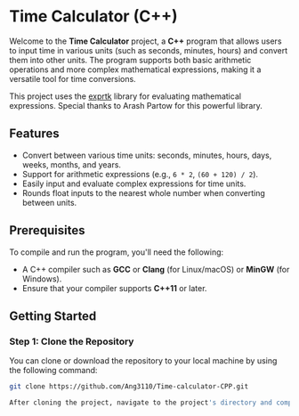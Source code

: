 # Time Calculator (C++)

Welcome to the **Time Calculator** project, a **C++** program that allows users to input time in various units (such as seconds, minutes, hours) and convert them into other units. The program supports both basic arithmetic operations and more complex mathematical expressions, making it a versatile tool for time conversions.

This project uses the [exprtk](https://github.com/ArashPartow/exprtk) library for evaluating mathematical expressions. Special thanks to Arash Partow for this powerful library.


## Features

- Convert between various time units: seconds, minutes, hours, days, weeks, months, and years.
- Support for arithmetic expressions (e.g., `6 * 2`, `(60 + 120) / 2`).
- Easily input and evaluate complex expressions for time units.
- Rounds float inputs to the nearest whole number when converting between units.

## Prerequisites

To compile and run the program, you'll need the following:

- A C++ compiler such as **GCC** or **Clang** (for Linux/macOS) or **MinGW** (for Windows).
- Ensure that your compiler supports **C++11** or later.

## Getting Started

### Step 1: Clone the Repository

You can clone or download the repository to your local machine by using the following command:

```bash
git clone https://github.com/Ang3110/Time-calculator-CPP.git

After cloning the project, navigate to the project's directory and compile the 'time_calc.cpp' file. The compilation process may take around 20 seconds. Once compiled, launch the program by running './time_calc'. Enjoy!
